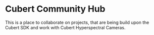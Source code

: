 # Cubert Community Hub
This is a place to collaborate on projects, that are being build upon the Cubert SDK and work with Cubert Hyperspectral Cameras. 
